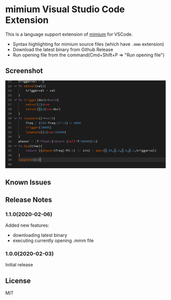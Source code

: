 # mimium Visual Studio Code Extension

This is a language support extension of [mimium](https://github.com/tomoyanonymous/mimium) for VSCode.

- Syntax highlighting for mimium source files (which have `.mmm` extension)
- Download the latest binary from Github Release
- Run opening file from the command(Cmd+Shift+P => "Run opening file")

## Screenshot

![Screenshot](./screenshot.png)


## Known Issues


## Release Notes

### 1.1.0(2020-02-06)

Added new features:

 - downloading latest binary
 - executing currently opening .mmm file
 
### 1.0.0(2020-02-03)

Initial release

## License

MIT
